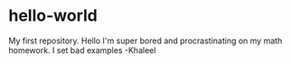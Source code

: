 # hello-world
My first repository.
Hello
I'm super bored and procrastinating on my math homework.
I set bad examples
-Khaleel
